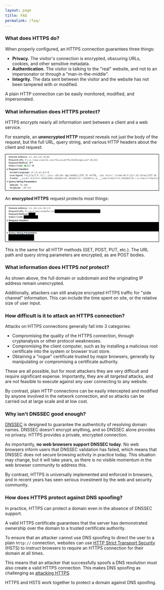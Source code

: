 ```yaml
---
layout: page
title: FAQ
permalink: /faq/
---
```


### What does HTTPS do?

When properly configured, an HTTPS connection guarantees three things:

* **Privacy.** The visitor's connection is encrypted, obscuring URLs, cookies, and other sensitive metadata.
* **Authentication.** The visitor is talking to the "real" website, and not to an impersonator or through a "man-in-the-middle".
* **Integrity.** The data sent between the visitor and the website has not been tampered with or modified.

A plain HTTP connection can be easily monitored, modified, and impersonated.

### What information does HTTPS protect?

HTTPS encrypts nearly all information sent between a client and a web service.

For example, an **unencrypted HTTP** request reveals not just the body of the request, but the full URL, query string, and various HTTP headers about the client and request:

<img src="/assets/images/with-http-headers.png" title="What you see with HTTP" style="border: 1px solid black" />

An **encrypted HTTPS** request protects most things:

<img src="/assets/images/with-https-headers.png" title="What you see with HTTPS" style="border: 1px solid black" />

This is the same for all HTTP methods (GET, POST, PUT, etc.). The URL path and query string parameters are encrypted, as are POST bodies.

### What information does HTTPS _not_ protect?

As shown above, the full domain or subdomain and the originating IP address remain unencrypted.

Additionally, attackers can still analyze encrypted HTTPS traffic for "side channel" information. This can include the time spent on site, or the relative size of user input.

### How difficult is it to attack an HTTPS connection?

Attacks on HTTPS connections generally fall into 3 categories:

* Compromising the quality of the HTTPS connection, through cryptanalysis or other protocol weaknesses.
* Compromising the client computer, such as by installing a malicious root certificate into the system or browser trust store.
* Obtaining a "rogue" certificate trusted by major browsers, generally by manipulating or compromising a certificate authority.

These are all possible, but for most attackers they are very difficult and require significant expense. Importantly, they are all _targeted_ attacks, and are not feasible to execute against any user connecting to any website.

By contrast, plain HTTP connections can be easily intercepted and modified by anyone involved in the network connection, and so attacks can be carried out at large scale and at low cost.

### Why isn't DNSSEC good enough?

[DNSSEC](https://en.wikipedia.org/wiki/Domain_Name_System_Security_Extensions) is designed to guarantee the authenticity of resolving domain names. DNSSEC doesn't encrypt anything, and so DNSSEC alone provides no privacy. HTTPS provides a private, encrypted connection.

As importantly, **no web browsers support DNSSEC today**. No web browsers inform users that DNSSEC validation has failed, which means that DNSSEC does not secure browsing activity in practice today. This situation may change, but it will take years, as there is no visible momentum in the web browser community to address this.

By contrast, HTTPS is universally implemented and enforced in browsers, and in recent years has seen serious investment by the web and security community.

### How does HTTPS protect against DNS spoofing?

In practice, HTTPS can protect a domain even in the absence of DNSSEC support.

A valid HTTPS certificate guarantees that the server has demonstrated ownership over the domain to a trusted certificate authority.

To ensure that an attacker cannot use DNS spoofing to direct the user to a plain `http://` connection, websites can use [HTTP Strict Transport Security](/hsts/) (HSTS) to instruct browsers to require an HTTPS connection for their domain at all times.

This means that an attacker that successfully spoofs a DNS resolution must also create a valid HTTPS connection. This makes DNS spoofing as challenging as [attacking HTTPS](#).

HTTPS and HSTS work together to protect a domain against DNS spoofing.

